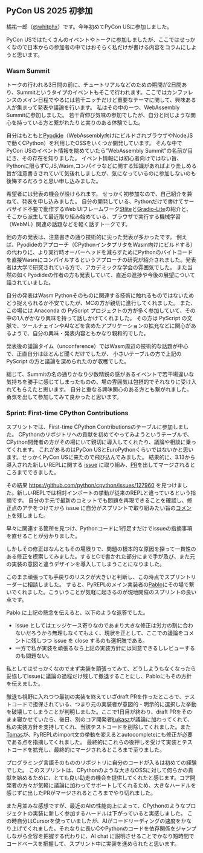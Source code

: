 ## PyCon US 2025 初参加

橘祐一郎（[@whitphx](https://github.com/whitphx)）です。今年初めてPyCon USに参加しました。

PyCon USではたくさんのイベントやトークに参加しましたが、ここではせっかくなので日本からの参加者の中ではおそらく私だけが書ける内容をコラムにしようと思います。

### Wasm Summit

トークの行われる3日間の前に、チュートリアルなどのための期間が2日間あり、Summitというタイプのイベントもそこで行われます。ここではカンファレンスのメイン日程でやるには若干ニッチだけど重要なテーマに関して、興味ある人が集まって発表や議論を行います。
私はその中の一つ、WebAssembly Summitに参加しました。
若干背伸び気味の参加でしたが、自分と同じような関心を持っている方と繋がれたりと実りのある体験でした。

自分はもともと[Pyodide](https://pyodide.org/)（WebAssembly向けにビルドされブラウザやNodeJSで動くCPython）を利用したOSSをいくつか開発しています。
そんな中でPyCon USのイベント情報を眺めていたら"WebAssembly Summit"の名前が目にき、その存在を知りました。
イベント情報には初心者向けではない旨、Pythonに限らずC,JS,Wasm,コンパイラなどに関する知識があればより楽しめる旨が注意書きされていて気後れしましたが、気になっているのに参加しないのも後悔するだろうと思い申し込みました。

希望者には発表の機会が設けられます。
せっかく初参加なので、自己紹介を兼ねて、発表を申し込みました。
自分の開発している、Pythonだけで書けてサーバサイド不要で動作するWeb UIフレームワーク[Stlite](https://github.com/whitphx/stlite)と[Gradio-Lite](https://www.gradio.app/guides/gradio-lite)の紹介と、そこから派生して最近取り組み始めている、ブラウザで実行する機械学習（WebML）関連の話題などを軽く話すトークです。

<!-- いざ部屋に行ってみると、参加者は10名ほどでした。
午前中は希望者が発表する時間で、午後にそれを踏まえて自由に議論を膨らませるという構成でした。 -->

他の方の発表は、注意書きの通り技術的に尖った発表が多かったです。
例えば、Pyodideのアプローチ（CPythonインタプリタをWasm向けにビルドする）の代わりに、より実行時オーバーヘッドを減らすためにPythonのバイトコードを直接Wasmにコンパイルするというアプローチの研究が紹介されました。発表者は大学で研究されている方で、アカデミックな学会の雰囲気でした。
また当然の如くPyodideの作者の方も発表していて、直近の進捗や今後の展望について話されていました。

自分の発表はWasm Pythonそのものに関連する技術に触れるものではないためどう捉えられるか不安でしたが、MCの方が親切に進行してくれました。
また、この場には Anaconda の PyScript プロジェクトの方が多く参加していて、その中の1人がかなり興味を持って話しかけてくれました。
その方は PyScript の文脈で、ツールチェインやAIなどを含めたアプリケーションの拡充などに関心があるようで、自分の興味・発表内容ともかなり親和的でした。

発表後の議論タイム（unconference）ではWasm周辺の技術的な話題が中心で、正直自分はほとんど聞くだけでしたが、
小さいテーブルの方で上記の PyScript の方と議論を深められたのが収穫でした。

総じて、Summitの名の通りかなり少数精鋭の感があるイベントで若干場違いな気持ちを勝手に感じてしまったものの、場の雰囲気は包摂的でそれなりに受け入れてもらえたと思います。
自分と重なる興味関心のある方とも繋がれました。
勇気を出して参加してみて良かったと思います。

### Sprint: First-time CPython Contributions

スプリントでは、First-time CPython Contributionsのテーブルに参加しました。
CPythonのリポジトリへの貢献を初めてやってみようというテーブルで、CPython開発者の方がその場にいて親切に導入してくれたり、議論や相談に乗ってくれます。
これがあるのはPyCon USとEuroPythonくらいではないかと思います。せっかくPyCon USに来たので飛び込んでみました。
結果的に、3.13から導入された新しいREPLに関する [issue](https://github.com/python/cpython/issues/127960) に取り組み、[PR](https://github.com/python/cpython/pull/134275)を出してマージされるところまでできました。

<!-- 当日部屋に行って、スプリントリーダーらしき人に声をかけつつまだ始まったばかりという気配のテーブルを選んで席に着くと、軽く流れを説明してくれました。
始め方に関してはドキュメントにまとまっていて、[PyCon USのブログのスプリントに関する記事](https://pycon.blogspot.com/2025/04/pyconus-sprints.html)でスプリントに関する一般的な情報をおさらいし、技術的な部分は[Python Developer’s Guide](https://devguide.python.org/getting-started/setup-building/)に従ってセットアップしていきます。

セットアップと並行して、取り組むissueを見つけるように促されました。
自分で見つけたバグや機能要望から出発するのではなく、OSSへの貢献そのものを目的にしてissueから探し始めるというのは普段やらないため新鮮でした。
CPythonリポジトリではこういう場で初心者が取り組みやすいissueに `easy` label をつけて管理しています。
しかし実際には `easy` のissueはスプリント参加者数に対して足りておらず、すぐに売り切れて取り組めるものがなくなってしまいました。同じテーブルの参加者も同様に困っており、スプリントリーダーに相談してみても、こればかりはどうしようもないという感じでした。

仕方がないので `easy` 以外のissueからできそうなものを探しました。とはいえissueは5k+個あるので、適当な条件で絞ります。
* `easy` labelのissueリストを眺めた時に（ドキュメント修正以外では）`topic-repl` labelの共起が多い印象だったので、このlabelで検索しました。3.13から入った新しいREPLは実装言語がPythonになったので、Cを書かなくても貢献できそうという見込みもありました。
* 数年経っているようなissueは除くようにアドバイスを受けました。長く残っているということは解決が難しい可能性が高いからです。
* コメント数が多いissueはすでに誰かが取り組んでいる可能性が高いので、今回の目的からは除外します。同様にassigneeがいるissueも当然除外します。 -->

<!-- TODO: 上記の短縮版を書く -->

その結果 https://github.com/python/cpython/issues/127960 を見つけました。新しいREPLでは相対インポートの挙動が従来のREPLと違っているという指摘です。
自分の手元で最新のコミットでも問題を再現できることを確認し、修正点のアテをつけてから issue に自分がスプリントで取り組みたい旨の[コメント](https://github.com/python/cpython/issues/127960#issuecomment-2891721324)を残しました。

早々に関連する箇所を見つけ、Pythonコードに1行足すだけでissueの指摘事項を直せることが分かりました。

しかしその修正はなんともその場限りで、問題の根本的な原因を探って一貫性のある修正を模索してみました。するとCで書かれた部分にまで手が及び、また元の実装の意図と違うデザインを導入してしまうことになりました。

このまま頑張っても手戻りのリスクが大きいと判断し、この時点でスプリントリーダーに相談しました。
すると、PyREPLのメイン実装者の[Pablo](https://github.com/pablogsal)にその場で繋いでくれました。こういうことが気軽に起きるのが現地開催のスプリントの良い点です。

Pablo に上記の懸念を伝えると、以下のような返答でした。
* issue としてはエッジケース寄りなのであまり大きな修正は労力の割に合わないだろうから無理しなくてもよく、現状を正として、ここでの議論をコメントに残しつつ issue を close するのも選択肢である。
* 一方で私が実装を頑張るなら上記の実装方針には同意できるしレビューするのも問題ない。

私としてはせっかくなのでまず実装を頑張ってみて、どうしようもなくなったら妥協してissueに議論の過程だけ残して撤退することにし、Pabloにもその方針を伝えました。

撤退も視野に入れつつ最初の実装を終えていざdraft PRを作ったところで、テストコードで担保されている、つまり元の実装者が意図的・明示的に選択した挙動を破壊してしまうことが判明しました。ここで1日目が終わり、draft PRをそのまま寝かせていたら、後日、別のコア開発者[Łukasz](https://github.com/ambv)が議論に加わってくれて、私の実装方針を支持してくれ、当該テストコードを削除してくれました。また[Tomas](https://github.com/tomasr8)が、PyREPLのimport文の挙動を変えるとautocompleteにも修正が必要である点を指摘してくれました。
最終的にこれらの後押しを受けて実装とテストコードを拡充し、最終的にマージされるところまで至りました。

プログラミング言語そのもののリポジトリに自分のコードが入るは初めての経験でした。
このスプリントは、CPythonのような大きなOSSに対して何らかの貢献を始めるために、とても良い助走の機会を提供してくれたと感じます。コア開発者の方々が気軽に議論に加わってサポートしてくれるため、大きなハードルを感じずに出したPRがマージされるところまでやり切れました。

<!-- CPythonリポジトリのマネジメントは技術的にも大規模プロジェクトとして洗練されていました。例えばCPythonプロジェクトでは、出したPRをマージするまでにContributor License Agreement (CLA)　へのサインが求められます。これ自体は大きめのOSSでは割と一般的な手続きかと思います。
CPythonではCLAへのサインを含む必要な手続きや実装上の作業（リリースブランチへのバックポートなど）がbotで自動化されていて、ほぼ追加の労力なしに出したPRがマージ可能な状態になりました。
特にスプリントは多くの初参加者が短期間で成果をあげないといけない特殊な状況ですが、このような自動化はそのハードルを下げるのに一役買っているでしょう。 -->

また月並みな感想ですが、最近のAIの性能向上によって、CPythonのようなプロジェクトの実装に新しく参加するハードルは下がっていると実感しました。
この時自分はCursorを使っていましたが、AIがコードリーディングの速度をかなり上げてくれました。それなりに長いCやPythonのコードを依存関係をジャンプしながら全容を把握する代わりに、AI chat に説明させることでかなり短時間でコードベースを把握して、スプリント中に実装を進められたと思います。
<!-- 一方でCPython程度に複雑なコードベースに対して、例えば上記 issue をそのままAIに投げてマージに値するコードを人間以上に早く書かせるのはまだ難しそうです。 -->
